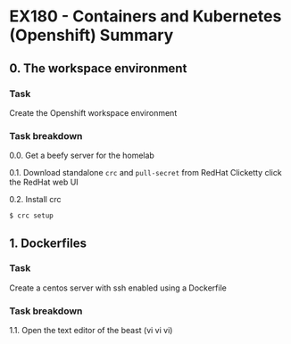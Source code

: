 # EX180 - Containers and Kubernetes (Openshift) Summary

## 0. The workspace environment

### Task 
Create the Openshift workspace environment

### Task breakdown
0.0. Get a beefy server for the homelab

0.1. Download standalone `crc` and `pull-secret` from RedHat
Clicketty click the RedHat web UI

0.2. Install crc
```
$ crc setup
```

## 1. Dockerfiles

### Task
Create a centos server with ssh enabled using a Dockerfile 

### Task breakdown
1.1. Open the text editor of the beast (vi vi vi)
